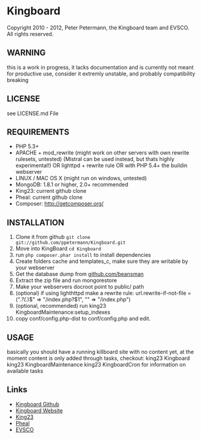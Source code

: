 # Kingboard
Copyright 2010 - 2012, Peter Petermann, the Kingboard team and EVSCO.
All rights reserved.

## WARNING
this is a work in progress, it lacks documentation and is currently
not meant for productive use, consider it extremly unstable, and probably
compatibility breaking

## LICENSE
see LICENSE.md File

## REQUIREMENTS
- PHP 5.3+
- APACHE + mod_rewrite (might work on other servers with own rewrite rulesets, untested) (Mistral can be used instead, but thats highly experimental!) OR lighttpd + rewrite rule OR with PHP 5.4+ the buildin webserver
- LINUX / MAC OS X (might run on windows, untested)
- MongoDB: 1.8.1 or higher, 2.0+ recommended
- King23: current github clone
- Pheal: current github clone
- Composer: http://getcomposer.org/

## INSTALLATION
1. Clone it from github `git clone git://github.com/ppetermann/Kingboard.git`
2. Move into KingBoard `cd Kingboard`
3. run `php composer.phar install` to install dependencies
5. Create folders cache and templates_c, make sure they are writable  by your webserver
6. Get the database dump from [github.com/beansman](https://github.com/beansman/CCP-Static-Datadump-to-MongoDB)
7. Extract the zip file and run mongorestore <ExtractPath>
8. Make your webservers docroot point to public/ path
9. (optional) if using lighthttpd make a rewrite rule: url.rewrite-if-not-file = (".*\?(.*)$" => "/index.php?$1", "" => "/index.php")
10. (optional, recommended) run king23 KingboardMaintenance:setup_indexes
11. copy conf/config.php-dist to conf/config.php and edit.

## USAGE
basically you should have a running killboard site with no content yet,
at the moment content is only added through tasks,
checkout:
king23 Kingboard
king23 KingboardMaintenance
king23 KingboardCron
for information on available tasks

## Links
- [Kingboard Github](https://github.com/ppetermann/Kingboard)
- [Kingboard Website](https://kingboard.3rdpartyeve.net)
- [King23](http://king23.net)
- [Pheal](https://github.com/ppetermann/pheal)
- [EVSCO](http://evsco.net)